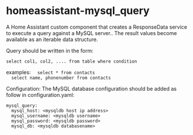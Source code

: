 # homeassistant-mysql_query
A Home Assistant custom component that creates a ResponseData service to execute a query against a MySQL server.. The result values become available as an iterable data structure.

Query should be written in the form:

`select col1, col2, .... from table where condition`

examples:
`  select * from contacts`<br>
`  select name, phonenumber from contacts`


Configuration:
The MySQL database configuration should be added as follow in configuration.yaml:

`mysql_query:`<br>
`  mysql_host: <mysqldb host ip address>`<br>
`  mysql_username: <mysqldb username>`<br>
`  mysql_password: <mysqldb password>`<br>
`  mysql_db: <mysqldb databasename>`<br>

